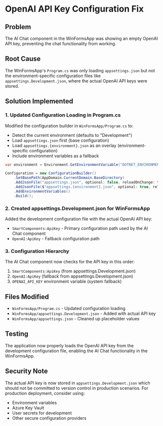 # OpenAI API Key Configuration Fix

## Problem
The AI Chat component in the WinFormsApp was showing an empty OpenAI API key, preventing the chat functionality from working.

## Root Cause
The WinFormsApp's `Program.cs` was only loading `appsettings.json` but not the environment-specific configuration files like `appsettings.Development.json`, where the actual OpenAI API keys were stored.

## Solution Implemented

### 1. Updated Configuration Loading in Program.cs
Modified the configuration builder in `WinFormsApp/Program.cs` to:
- Detect the current environment (defaults to "Development")
- Load `appsettings.json` first (base configuration)
- Load `appsettings.{environment}.json` as an overlay (environment-specific configuration)
- Include environment variables as a fallback

```csharp
var environment = Environment.GetEnvironmentVariable("DOTNET_ENVIRONMENT") ?? "Development";

Configuration = new ConfigurationBuilder()
    .SetBasePath(AppDomain.CurrentDomain.BaseDirectory)
    .AddJsonFile("appsettings.json", optional: false, reloadOnChange: true)
    .AddJsonFile($"appsettings.{environment}.json", optional: true, reloadOnChange: true)
    .AddEnvironmentVariables()
    .Build();
```

### 2. Created appsettings.Development.json for WinFormsApp
Added the development configuration file with the actual OpenAI API key:
- `SmartComponents:ApiKey` - Primary configuration path used by the AI Chat component
- `OpenAI:ApiKey` - Fallback configuration path

### 3. Configuration Hierarchy
The AI Chat component now checks for the API key in this order:
1. `SmartComponents:ApiKey` (from appsettings.Development.json)
2. `OpenAI:ApiKey` (fallback from appsettings.Development.json)
3. `OPENAI_API_KEY` environment variable (system fallback)

## Files Modified
- `WinFormsApp/Program.cs` - Updated configuration loading
- `WinFormsApp/appsettings.Development.json` - Added with actual API key
- `WinFormsApp/appsettings.json` - Cleaned up placeholder values

## Testing
The application now properly loads the OpenAI API key from the development configuration file, enabling the AI Chat functionality in the WinFormsApp.

## Security Note
The actual API key is now stored in `appsettings.Development.json` which should not be committed to version control in production scenarios. For production deployment, consider using:
- Environment variables
- Azure Key Vault
- User secrets for development
- Other secure configuration providers
